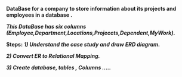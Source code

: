 **DataBase for a company to store information about its projects and employees in a database .**

***This DataBase has six columns (Employee,Department,Locations,Projeccts,Dependent,MyWork).***

**Steps:**
***1) Understand the case study and draw ERD diagram.***

***2) Convert ER to Relational Mapping.***

***3) Create database, tables , Columns .....***
